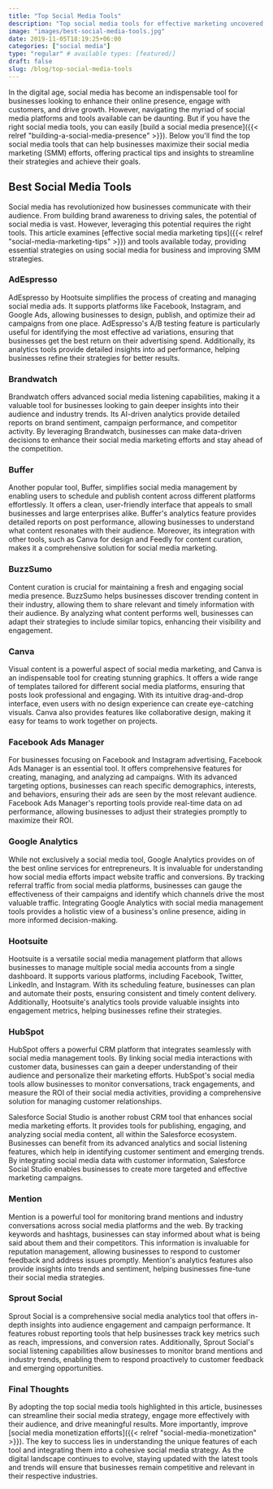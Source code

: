 ```yaml
---
title: "Top Social Media Tools"
description: "Top social media tools for effective marketing uncovered! Explore valuable SMM tips and strategies to optimize your promotional efforts."
image: "images/best-social-media-tools.jpg"
date: 2019-11-05T18:19:25+06:00
categories: ["social media"]
type: "regular" # available types: [featured/]
draft: false
slug: /blog/top-social-media-tools
---
```


In the digital age, social media has become an indispensable tool for businesses looking to enhance their online presence, engage with customers, and drive growth. However, navigating the myriad of social media platforms and tools available can be daunting. But if you have the right social media tools, you can easily [build a social media presence]({{< relref "building-a-social-media-presence" >}}). Below you'll find the top social media tools that can help businesses maximize their social media marketing (SMM) efforts, offering practical tips and insights to streamline their strategies and achieve their goals.

## Best Social Media Tools

Social media has revolutionized how businesses communicate with their audience. From building brand awareness to driving sales, the potential of social media is vast. However, leveraging this potential requires the right tools. This article examines [effective social media marketing tips]({{< relref "social-media-marketing-tips" >}}) and tools available today, providing essential strategies on using social media for business and improving SMM strategies.

### AdEspresso

AdEspresso by Hootsuite simplifies the process of creating and managing social media ads. It supports platforms like Facebook, Instagram, and Google Ads, allowing businesses to design, publish, and optimize their ad campaigns from one place. AdEspresso's A/B testing feature is particularly useful for identifying the most effective ad variations, ensuring that businesses get the best return on their advertising spend. Additionally, its analytics tools provide detailed insights into ad performance, helping businesses refine their strategies for better results.

### Brandwatch

Brandwatch offers advanced social media listening capabilities, making it a valuable tool for businesses looking to gain deeper insights into their audience and industry trends. Its AI-driven analytics provide detailed reports on brand sentiment, campaign performance, and competitor activity. By leveraging Brandwatch, businesses can make data-driven decisions to enhance their social media marketing efforts and stay ahead of the competition.

### Buffer

Another popular tool, Buffer, simplifies social media management by enabling users to schedule and publish content across different platforms effortlessly. It offers a clean, user-friendly interface that appeals to small businesses and large enterprises alike. Buffer's analytics feature provides detailed reports on post performance, allowing businesses to understand what content resonates with their audience. Moreover, its integration with other tools, such as Canva for design and Feedly for content curation, makes it a comprehensive solution for social media marketing.

### BuzzSumo

Content curation is crucial for maintaining a fresh and engaging social media presence. BuzzSumo helps businesses discover trending content in their industry, allowing them to share relevant and timely information with their audience. By analyzing what content performs well, businesses can adapt their strategies to include similar topics, enhancing their visibility and engagement.

### Canva

Visual content is a powerful aspect of social media marketing, and Canva is an indispensable tool for creating stunning graphics. It offers a wide range of templates tailored for different social media platforms, ensuring that posts look professional and engaging. With its intuitive drag-and-drop interface, even users with no design experience can create eye-catching visuals. Canva also provides features like collaborative design, making it easy for teams to work together on projects.

### Facebook Ads Manager

For businesses focusing on Facebook and Instagram advertising, Facebook Ads Manager is an essential tool. It offers comprehensive features for creating, managing, and analyzing ad campaigns. With its advanced targeting options, businesses can reach specific demographics, interests, and behaviors, ensuring their ads are seen by the most relevant audience. Facebook Ads Manager's reporting tools provide real-time data on ad performance, allowing businesses to adjust their strategies promptly to maximize their ROI.

### Google Analytics

While not exclusively a social media tool, Google Analytics provides on of the best online services for entrepreneurs. It is invaluable for understanding how social media efforts impact website traffic and conversions. By tracking referral traffic from social media platforms, businesses can gauge the effectiveness of their campaigns and identify which channels drive the most valuable traffic. Integrating Google Analytics with social media management tools provides a holistic view of a business's online presence, aiding in more informed decision-making.

### Hootsuite

Hootsuite is a versatile social media management platform that allows businesses to manage multiple social media accounts from a single dashboard. It supports various platforms, including Facebook, Twitter, LinkedIn, and Instagram. With its scheduling feature, businesses can plan and automate their posts, ensuring consistent and timely content delivery. Additionally, Hootsuite's analytics tools provide valuable insights into engagement metrics, helping businesses refine their strategies.

### HubSpot

HubSpot offers a powerful CRM platform that integrates seamlessly with social media management tools. By linking social media interactions with customer data, businesses can gain a deeper understanding of their audience and personalize their marketing efforts. HubSpot's social media tools allow businesses to monitor conversations, track engagements, and measure the ROI of their social media activities, providing a comprehensive solution for managing customer relationships.

Salesforce Social Studio is another robust CRM tool that enhances social media marketing efforts. It provides tools for publishing, engaging, and analyzing social media content, all within the Salesforce ecosystem. Businesses can benefit from its advanced analytics and social listening features, which help in identifying customer sentiment and emerging trends. By integrating social media data with customer information, Salesforce Social Studio enables businesses to create more targeted and effective marketing campaigns.

### Mention

Mention is a powerful tool for monitoring brand mentions and industry conversations across social media platforms and the web. By tracking keywords and hashtags, businesses can stay informed about what is being said about them and their competitors. This information is invaluable for reputation management, allowing businesses to respond to customer feedback and address issues promptly. Mention's analytics features also provide insights into trends and sentiment, helping businesses fine-tune their social media strategies.

### Sprout Social

Sprout Social is a comprehensive social media analytics tool that offers in-depth insights into audience engagement and campaign performance. It features robust reporting tools that help businesses track key metrics such as reach, impressions, and conversion rates. Additionally, Sprout Social's social listening capabilities allow businesses to monitor brand mentions and industry trends, enabling them to respond proactively to customer feedback and emerging opportunities.

### Final Thoughts

By adopting the top social media tools highlighted in this article, businesses can streamline their social media strategy, engage more effectively with their audience, and drive meaningful results. More importantly, improve [social media monetization efforts]({{< relref "social-media-monetization" >}}). The key to success lies in understanding the unique features of each tool and integrating them into a cohesive social media strategy. As the digital landscape continues to evolve, staying updated with the latest tools and trends will ensure that businesses remain competitive and relevant in their respective industries.

